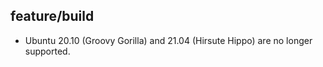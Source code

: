 ## feature/build

* Ubuntu 20.10 (Groovy Gorilla) and 21.04 (Hirsute Hippo) are no longer supported.
